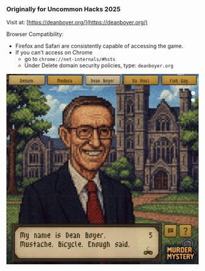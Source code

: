 ### Originally for Uncommon Hacks 2025

Visit at:
[https://deanboyer.org/](https://deanboyer.org/)


Browser Compatibility:
- Firefox and Safari are consistently capable of accessing the game.
- If you can't access on Chrome
    - go to `chrome://net-internals/#hsts`
    - Under Delete domain security policies, type: `deanboyer.org`

![Boyer Thumbnail](boyer.png)
